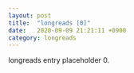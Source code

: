 ```yaml
---
layout: post
title:  "longreads [0]"
date:   2020-09-09 21:21:11 +0900
category: longreads
---
```


longreads entry placeholder 0.
